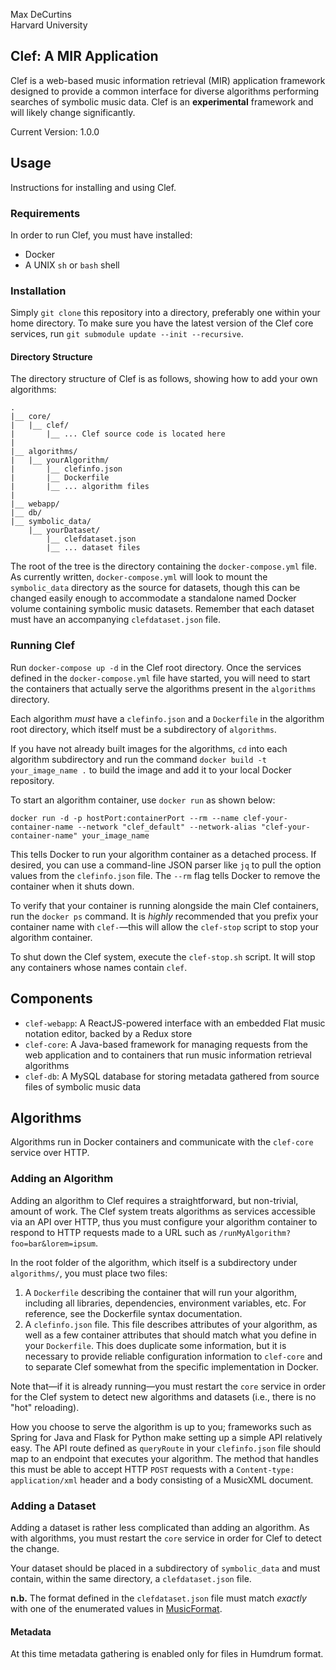 Max DeCurtins  
Harvard University
## Clef: A MIR Application
Clef is a web-based music information retrieval (MIR) application framework designed to provide a common interface for diverse algorithms performing searches of symbolic music data. Clef is an **experimental** framework and will likely change significantly.

Current Version: 1.0.0
## Usage
Instructions for installing and using Clef.
### Requirements
In order to run Clef, you must have installed:
- Docker
- A UNIX `sh` or `bash` shell

### Installation
Simply `git clone` this repository into a directory, preferably one within your home directory. To make sure you have the latest version of the Clef core services, run `git submodule update --init --recursive`.
#### Directory Structure
The directory structure of Clef is as follows, showing how to add your own algorithms:
```
.
|__ core/
|   |__ clef/
|       |__ ... Clef source code is located here
|
|__ algorithms/
|   |__ yourAlgorithm/
|       |__ clefinfo.json
|       |__ Dockerfile
|       |__ ... algorithm files   
|   
|__ webapp/
|__ db/
|__ symbolic_data/
    |__ yourDataset/
        |__ clefdataset.json
        |__ ... dataset files
```
The root of the tree is the directory containing the `docker-compose.yml` file. As currently written, `docker-compose.yml` will look to mount the `symbolic_data` directory as the source for datasets, though this can be changed easily enough to accommodate a standalone named Docker volume containing symbolic music datasets. Remember that each dataset must have an accompanying `clefdataset.json` file.
### Running Clef
Run `docker-compose up -d` in the Clef root directory. Once the services defined in the `docker-compose.yml` file have started, you will need to start the containers that actually serve the algorithms present in the `algorithms` directory.

Each algorithm _must_ have a `clefinfo.json` and a `Dockerfile` in the algorithm root directory, which itself must be a subdirectory of `algorithms`.

If you have not already built images for the algorithms, `cd` into each algorithm subdirectory and run the command `docker build -t your_image_name .` to build the image and add it to your local Docker repository.

To start an algorithm container, use `docker run` as shown below:
```
docker run -d -p hostPort:containerPort --rm --name clef-your-container-name --network "clef_default" --network-alias "clef-your-container-name" your_image_name
```
This tells Docker to run your algorithm container as a detached process. If desired, you can use a command-line JSON parser like `jq` to pull the option values from the `clefinfo.json` file. The `--rm` flag tells Docker to remove the container when it shuts down.

To verify that your container is running alongside the main Clef containers, run the `docker ps` command. It is _highly_ recommended that you prefix your container name with `clef-`&mdash;this will allow the `clef-stop` script to stop your algorithm container.

To shut down the Clef system, execute the `clef-stop.sh` script. It will stop any containers whose names contain `clef`.
## Components
- `clef-webapp`: A ReactJS-powered interface with an embedded Flat music notation editor, backed by a Redux store
- `clef-core`: A Java-based framework for managing requests from the web application and to containers that run music information retrieval algorithms
- `clef-db`: A MySQL database for storing metadata gathered from source files of symbolic music data
## Algorithms
Algorithms run in Docker containers and communicate with the `clef-core` service over HTTP. 
### Adding an Algorithm
 Adding an algorithm to Clef requires a straightforward, but non-trivial, amount of work. The Clef system treats algorithms as services accessible via an API over HTTP, thus you must configure your algorithm container to respond to HTTP requests made to a URL such as `/runMyAlgorithm?foo=bar&lorem=ipsum`.
 
 In the root folder of the algorithm, which itself is a subdirectory under `algorithms/`, you must place two files:
 1. A `Dockerfile` describing the container that will run your algorithm, including all libraries, dependencies, environment variables, etc. For reference, see the Dockerfile syntax documentation.
 2. A `clefinfo.json` file. This file describes attributes of your algorithm, as well as a few container attributes that should match what you define in your `Dockerfile`. This does duplicate some information, but it is necessary to provide reliable configuration information to `clef-core` and to separate Clef somewhat from the specific implementation in Docker.
 
 Note that&mdash;if it is already running&mdash;you must restart the `core` service in order for the Clef system to detect new algorithms and datasets (i.e., there is no "hot" reloading).
 
How you choose to serve the algorithm is up to you; frameworks such as Spring for Java and Flask for Python make setting up a simple API relatively easy. The API route defined as `queryRoute` in your `clefinfo.json` file should map to an endpoint that executes your algorithm. The method that handles this must be able to accept HTTP `POST` requests with a `Content-type: application/xml` header and a body consisting of a MusicXML document.

### Adding a Dataset
Adding a dataset is rather less complicated than adding an algorithm. As with algorithms, you must restart the `core` service in order for Clef to detect the change.

Your dataset should be placed in a subdirectory of `symbolic_data` and must contain, within the same directory, a `clefdataset.json` file.

**n.b.** The format defined in the `clefdataset.json` file must match _exactly_ with one of the enumerated values in [MusicFormat](https://github.com/mdecurtins/clef-core/blob/master/clef/src/main/java/clef/mir/MusicFormat.java).

#### Metadata
At this time metadata gathering is enabled only for files in Humdrum format.